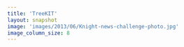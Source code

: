 ```yaml
---
title: 'TreeKIT'
layout: snapshot
image: 'images/2013/06/Knight-news-challenge-photo.jpg'
image_column_size: 8
---
```


